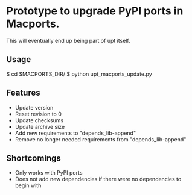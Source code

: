 # Prototype to upgrade PyPI ports in Macports.

This will eventually end up being part of upt itself.

## Usage

$ cd $MACPORTS_DIR/
$ python upt_macports_update.py <pypi name>

## Features
- Update version
- Reset revision to 0
- Update checksums
- Update archive size
- Add new requirements to "depends_lib-append"
- Remove no longer needed requirements from "depends_lib-append"

## Shortcomings
- Only works with PyPI ports
- Does not add new dependencies if there were no dependencies to begin with
